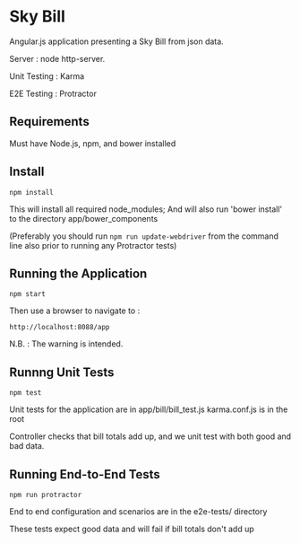 # Sky Bill

Angular.js application presenting a Sky Bill from json data.

Server : node http-server.

Unit Testing : Karma

E2E Testing : Protractor

## Requirements

Must have Node.js, npm, and bower installed

## Install
```
npm install
```
This will install all required node_modules;
And will also run 'bower install' to the directory app/bower_components

(Preferably you should run `npm run update-webdriver` from the command line also prior to running any Protractor tests)

## Running the Application
```
npm start
```
Then use a browser to navigate to :
```
http://localhost:8088/app
```
N.B. : The warning is intended.

## Runnng Unit Tests
```
npm test
```
Unit tests for the application are in app/bill/bill_test.js
karma.conf.js is in the root

Controller checks that bill totals add up, and we unit test with both good and bad data.

## Running End-to-End Tests
```
npm run protractor
```
End to end configuration and scenarios are in the e2e-tests/ directory

These tests expect good data and will fail if bill totals don't add up
